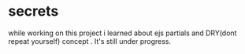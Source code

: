 # secrets
while working on this project i learned about ejs partials and DRY(dont repeat yourself) concept . It's still under progress.

